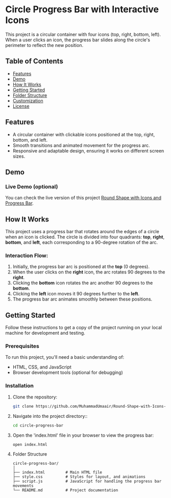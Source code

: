# Circle Progress Bar with Interactive Icons

This project is a circular container with four icons (top, right, bottom, left). When a user clicks an icon, the progress bar slides along the circle's perimeter to reflect the new position.

## Table of Contents
- [Features](#features)
- [Demo](#demo)
- [How It Works](#how-it-works)
- [Getting Started](#getting-started)
- [Folder Structure](#folder-structure)
- [Customization](#customization)
- [License](#license)

## Features
- A circular container with clickable icons positioned at the top, right, bottom, and left.
- Smooth transitions and animated movement for the progress arc.
- Responsive and adaptable design, ensuring it works on different screen sizes.

## Demo
### Live Demo (optional)
You can check the live version of this project [Round Shape with Icons and Progress Bar](https://muhammadumaair.github.io/Round-Shape-with-Icons-and-Progress-Bar/).

## How It Works
This project uses a progress bar that rotates around the edges of a circle when an icon is clicked. The circle is divided into four quadrants: **top**, **right**, **bottom**, and **left**, each corresponding to a 90-degree rotation of the arc.

### Interaction Flow:
1. Initially, the progress bar arc is positioned at the **top** (0 degrees).
2. When the user clicks on the **right** icon, the arc rotates 90 degrees to the **right**.
3. Clicking the **bottom** icon rotates the arc another 90 degrees to the **bottom**.
4. Clicking the **left** icon moves it 90 degrees further to the **left**.
5. The progress bar arc animates smoothly between these positions.

## Getting Started
Follow these instructions to get a copy of the project running on your local machine for development and testing.

### Prerequisites
To run this project, you'll need a basic understanding of:
- HTML, CSS, and JavaScript
- Browser development tools (optional for debugging)

### Installation
1. Clone the repository:
   ```bash
   git clone https://github.com/MuhammadUmaair/Round-Shape-with-Icons-and-Progress-Bar
2. Navigate into the project directory::
   ```bash
   cd circle-progress-bar
3. Open the 'index.html' file in your browser to view the progress bar:
   ```bash
   open index.html
4. Folder Structure
   ```
   circle-progress-bar/
   │
   ├── index.html         # Main HTML file
   ├── style.css          # Styles for layout, and animations
   ├── script.js          # JavaScript for handling the progress bar movements
   └── README.md          # Project documentation
   ```

   
